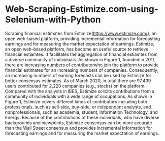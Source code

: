 # Web-Scraping-Estimize.com-using-Selenium-with-Python
Scraping financial estimates from Estimize(https://www.estimize.com/), an open web-based platform, providing incremental information for forecasting earnings and for measuring the market expectation of earnings.
Estimize, an open web-based platform, has become an useful source to retrieve financial estiamtes. It facilitates the aggregation of financial estiamtes from a diverse community of individuals. As shown in Figure 1, founded in 2011, there are increasing numbers of contributorwho join the platform to provide financial estimates for an increasing numbers of companies. Consequently, an increasing numbers of earning forecasts can be used by Estimize for better consensus estimates. As of March 2020, in total there are 97,439 users contributed for 2,220 companies (e.g., stocks) on the platform. Compared with the analysts in IBES, Estimize solicits contributions from a community of individuals with a wide range of occupations. As shown in Figure 1, Estimize covers different kinds of contributors including both professionals, such as sell-side, buy-side, or independent analysts, and nonprofessionals, such as academia, student, Information Technology, and Energy. Because of the contributions of these individuals, who have diverse backgrounds and viewpoints, Estimize consensus can be more accurate than the Wall Street consensus and provides incremental information for forecasting earnings and for measuring the market expectation of earnings.
